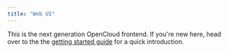 ```yaml
---
title: "Web UI"
---
```


This is the next generation OpenCloud frontend.
If you're new here, head over to the the [getting started guide](./getting-started.md) for a quick introduction.

